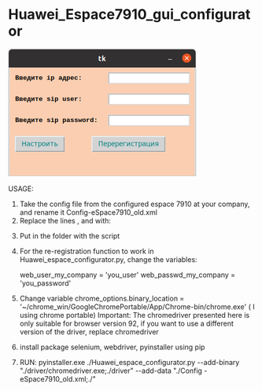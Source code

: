 # Huawei_Espace7910_gui_configurator

![alt text](https://github.com/tetesh/Huawei_espace_gui_configurator/blob/master/screeenshot.png)

USAGE:

1. Take the config file from the configured espace 7910 at your company, and rename it Config-eSpace7910_old.xml
2. Replace the lines <Account1>, <Auth> and <UIEMUser> with:
  
  <Account1 Enable="1" Account="" LogOut="0" LabelName="" UCAccount="" PGMNumber="" CorpID="" PhysicalLocation="" JointUserNum="">
  <Auth UserName="" Passwd=""/>
  <UIEMUser UserNO="" UserName="" PassWord="******" UnLoadTime="" isLogOut="0" isStorePasswd="0"/>
    
3. Put in the folder with the script
4. For the re-registration function to work in Huawei_espace_configurator.py, change the variables:
    
   web_user_my_company = 'you_user'
   web_passwd_my_company = 'you_password'
6. Change variable  chrome_options.binary_location = '~/chrome_win/GoogleChromePortable/App/Chrome-bin/chrome.exe' ( I using chrome portable)
   Important: The chromedriver presented here is only suitable for browser version 92, if you want to use a different version of the driver, replace chromedriver 
5. install package selenium, webdriver, pyinstaller using pip    
6. RUN: pyinstaller.exe ./Huawei_espace_configurator.py --add-binary "./driver/chromedriver.exe;./driver" --add-data "./Config
-eSpace7910_old.xml;./"
    
